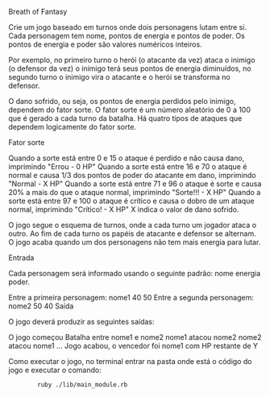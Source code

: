 Breath of Fantasy

Crie um jogo baseado em turnos onde dois personagens lutam entre si. Cada personagem tem nome, pontos de energia e pontos de poder. Os pontos de energia e poder são valores numéricos inteiros.

Por exemplo, no primeiro turno o herói (o atacante da vez) ataca o inimigo (o defensor da vez) o inimigo terá seus pontos de energia diminuídos, no segundo turno o inimigo vira o atacante e o herói se transforma no defensor.

O dano sofrido, ou seja, os pontos de energia perdidos pelo inimigo, dependem do fator sorte. O fator sorte é um número aleatório de 0 a 100 que é gerado a cada turno da batalha. Há quatro tipos de ataques que dependem logicamente do fator sorte.

Fator sorte

Quando a sorte está entre 0 e 15 o ataque é perdido e não causa dano, imprimindo "Errou - 0 HP"
Quando a sorte está entre 16 e 70 o ataque é normal e causa 1/3 dos pontos de poder do atacante em dano, imprimindo "Normal - X HP"
Quando a sorte está entre 71 e 96 o ataque é sorte e causa 20% a mais do que o ataque normal, imprimindo "Sorte!!! - X HP"
Quando a sorte está entre 97 e 100 o ataque é crítico e causa o dobro de um ataque normal, imprimindo "Crítico! - X HP"
X indica o valor de dano sofrido.

O jogo segue o esquema de turnos, onde a cada turno um jogador ataca o outro. Ao fim de cada turno os papéis de atacante e defensor se alternam. O jogo acaba quando um dos personagens não tem mais energia para lutar.

Entrada

Cada personagem será informado usando o seguinte padrão:  nome energia poder.

Entre a primeira personagem:
nome1 40 50
Entre a segunda personagem:
nome2 50 40
Saída

O jogo deverá produzir as seguintes saídas:

O jogo começou
Batalha entre nome1 e nome2
nome1 atacou nome2
<mensagem de dano>
nome2 atacou nome1
<mensagem de dano>
...
Jogo acabou, o vencedor foi nome1 com HP restante de Y


Como executar o jogo, no terminal entrar na pasta onde está o código do jogo e executar o comando: 

            ruby ./lib/main_module.rb
